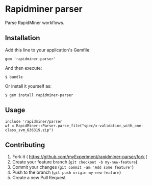 # Rapidminer parser

Parse RapidMiner workflows.

## Installation

Add this line to your application's Gemfile:

    gem 'rapidminer-parser'

And then execute:

    $ bundle

Or install it yourself as:

    $ gem install rapidminer-parser

## Usage

    include 'rapidminer/parser
    wf = RapidMiner::Parser.parse_file("spec/x-validation_with_one-class_svm_636319.zip")


## Contributing

1. Fork it ( https://github.com/myExperiment/rapidminer-parser/fork )
2. Create your feature branch (`git checkout -b my-new-feature`)
3. Commit your changes (`git commit -am 'Add some feature'`)
4. Push to the branch (`git push origin my-new-feature`)
5. Create a new Pull Request
